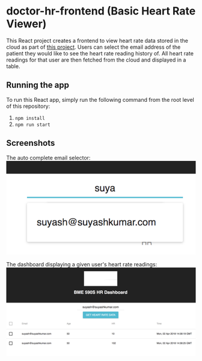 # doctor-hr-frontend (Basic Heart Rate Viewer)

This React project creates a frontend to view heart rate data stored in the cloud as part of [this project](https://github.com/vertikoff/heart_rate_databases_introduction).
Users can select the email address of the patient they would like to see the heart rate reading history of. 
All heart rate readings for that user are then fetched from the cloud and displayed in a table. 

## Running the app
To run this React app, simply run the following command from the root level of this repository:  
1) `npm install`  
2) `npm run start`

## Screenshots
The auto complete email selector:   
![auto_complete](resources/auto_complete.png)  

The dashboard displaying a given user's heart rate readings:  
![dashboard](resources/dash.png)
